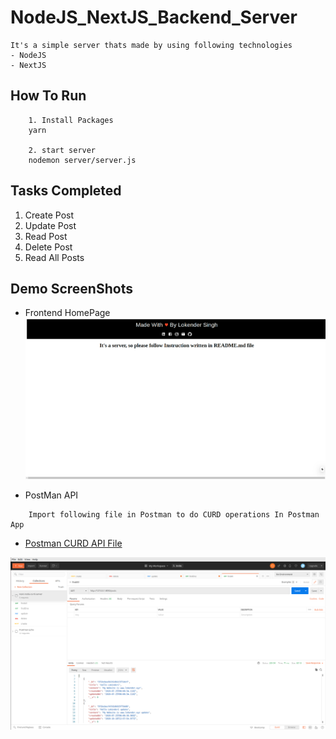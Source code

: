 # NodeJS_NextJS_Backend_Server

```
It's a simple server thats made by using following technologies
- NodeJS
- NextJS

```

## How To Run 
```
    1. Install Packages
    yarn

    2. start server
    nodemon server/server.js

```

## Tasks Completed
1. Create Post
2. Update Post
3. Read Post
4. Delete Post
5. Read All Posts

## Demo ScreenShots
- Frontend HomePage
![HomePage](public/images/demo/nextJS_server.png)

- PostMan API 
```
    Import following file in Postman to do CURD operations In Postman App
``` 
   
-   [ Postman CURD API File](next-node-curd-server.postman_collection.json)



![PostMan API](public/images/demo/postman_nextJS_server.png)


